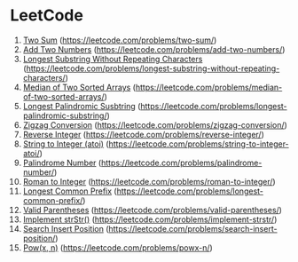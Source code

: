 # LeetCode
1. [Two Sum](https://github.com/KeiTaylor0606/CodingInterview/blob/main/exercises/leetcode/1.cpp) (https://leetcode.com/problems/two-sum/)
2. [Add Two Numbers](https://github.com/KeiTaylor0606/CodingInterview/blob/main/exercises/leetcode/2.cpp) (https://leetcode.com/problems/add-two-numbers/)
3. [Longest Substring Without Repeating Characters](https://github.com/KeiTaylor0606/CodingInterview/blob/main/exercises/leetcode/3.cpp) (https://leetcode.com/problems/longest-substring-without-repeating-characters/)
4. [Median of Two Sorted Arrays](https://github.com/KeiTaylor0606/CodingInterview/blob/main/exercises/leetcode/4.cpp) (https://leetcode.com/problems/median-of-two-sorted-arrays/)
5. [Longest Palindromic Susbtring](https://github.com/KeiTaylor0606/CodingInterview/blob/main/exercises/leetcode/5.cpp) (https://leetcode.com/problems/longest-palindromic-substring/)
6. [Zigzag Conversion](https://github.com/KeiTaylor0606/CodingInterview/blob/main/exercises/leetcode/6.cpp) (https://leetcode.com/problems/zigzag-conversion/)
7. [Reverse Integer](https://github.com/KeiTaylor0606/CodingInterview/blob/main/exercises/leetcode/7.cpp) (https://leetcode.com/problems/reverse-integer/)
8. [String to Integer (atoi)](https://github.com/KeiTaylor0606/CodingInterview/blob/main/exercises/leetcode/8.cpp) (https://leetcode.com/problems/string-to-integer-atoi/)
9. [Palindrome Number](https://github.com/KeiTaylor0606/CodingInterview/blob/main/exercises/leetcode/9.cpp) (https://leetcode.com/problems/palindrome-number/)
13. [Roman to Integer](https://github.com/KeiTaylor0606/CodingInterview/blob/main/exercises/leetcode/13.cpp) (https://leetcode.com/problems/roman-to-integer/)
14. [Longest Common Prefix](https://github.com/KeiTaylor0606/CodingInterview/blob/main/exercises/leetcode/14.cpp) (https://leetcode.com/problems/longest-common-prefix/)
20. [Valid Parentheses](https://github.com/KeiTaylor0606/CodingInterview/blob/main/exercises/leetcode/20.cpp) (https://leetcode.com/problems/valid-parentheses/)
28. [Implement strStr()](https://github.com/KeiTaylor0606/CodingInterview/blob/main/exercises/leetcode/28.cpp) (https://leetcode.com/problems/implement-strstr/)
35. [Search Insert Position](https://github.com/KeiTaylor0606/CodingInterview/blob/main/exercises/leetcode/35.cpp) (https://leetcode.com/problems/search-insert-position/)
50. [Pow(x, n)](https://github.com/KeiTaylor0606/CodingInterview/blob/main/exercises/leetcode/50.cpp) (https://leetcode.com/problems/powx-n/)